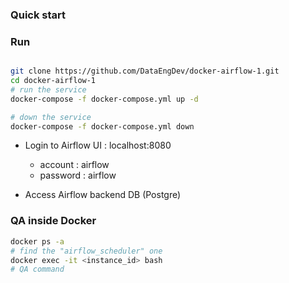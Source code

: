 ### Quick start

### Run

```bash

git clone https://github.com/DataEngDev/docker-airflow-1.git
cd docker-airflow-1
# run the service
docker-compose -f docker-compose.yml up -d

# down the service
docker-compose -f docker-compose.yml down
```
- Login to Airflow UI : localhost:8080
	- account : airflow
	- password : airflow

- Access Airflow backend DB (Postgre)


### QA inside Docker
```bash
docker ps -a 
# find the "airflow_scheduler" one 
docker exec -it <instance_id> bash
# QA command
```